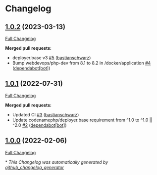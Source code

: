 # Changelog

## [1.0.2](https://github.com/codenamephp/deployer.mariadb/tree/1.0.2) (2023-03-13)

[Full Changelog](https://github.com/codenamephp/deployer.mariadb/compare/1.0.1...1.0.2)

**Merged pull requests:**

- deployer.base v3 [\#5](https://github.com/codenamephp/deployer.mariadb/pull/5) ([bastianschwarz](https://github.com/bastianschwarz))
- Bump webdevops/php-dev from 8.1 to 8.2 in /docker/application [\#4](https://github.com/codenamephp/deployer.mariadb/pull/4) ([dependabot[bot]](https://github.com/apps/dependabot))

## [1.0.1](https://github.com/codenamephp/deployer.mariadb/tree/1.0.1) (2022-07-31)

[Full Changelog](https://github.com/codenamephp/deployer.mariadb/compare/1.0.0...1.0.1)

**Merged pull requests:**

- Updated CI [\#3](https://github.com/codenamephp/deployer.mariadb/pull/3) ([bastianschwarz](https://github.com/bastianschwarz))
- Update codenamephp/deployer.base requirement from ^1.0 to ^1.0 || ^2.0 [\#2](https://github.com/codenamephp/deployer.mariadb/pull/2) ([dependabot[bot]](https://github.com/apps/dependabot))

## [1.0.0](https://github.com/codenamephp/deployer.mariadb/tree/1.0.0) (2022-02-06)

[Full Changelog](https://github.com/codenamephp/deployer.mariadb/compare/4df5bbffd930fa4559c38b51204562d992ac2313...1.0.0)



\* *This Changelog was automatically generated by [github_changelog_generator](https://github.com/github-changelog-generator/github-changelog-generator)*
